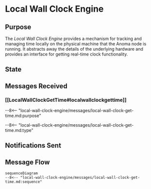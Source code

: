 <div class="engine" markdown>


# Local Wall Clock Engine

## Purpose

<!-- --8<-- [start:purpose] -->

The *Local Wall Clock Engine* provides a mechanism for tracking and managing time locally on the physical machine that the Anoma node is running.
It abstracts away the details of the underlying hardware and
provides an interface for getting real-time clock functionality. 

<!-- --8<-- [end:purpose] -->

## State


## Messages Received

### [[LocalWallClockGetTime#localwallclockgettime]]

--8<-- "local-wall-clock-engine/messages/local-wall-clock-get-time.md:purpose"

--8<-- "local-wall-clock-engine/messages/local-wall-clock-get-time.md:type"


## Notifications Sent


## Message Flow


 <!-- --8<-- [start:messages] -->
 ```mermaid
 sequenceDiagram
 --8<-- "local-wall-clock-engine/messages/local-wall-clock-get-time.md:sequence"
 ```
 <!-- --8<-- [end:messages] -->

</div>